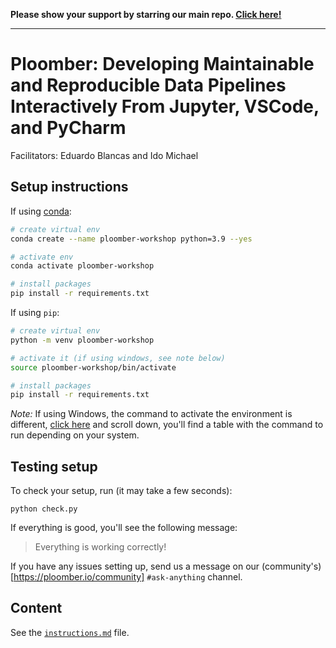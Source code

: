 **Please show your support by starring our main repo. [Click here!](https://github.com/ploomber/ploomber)**

---

# Ploomber: Developing Maintainable and Reproducible Data Pipelines Interactively From Jupyter, VSCode, and PyCharm

Facilitators: Eduardo Blancas and Ido Michael

## Setup instructions

If using [conda](https://www.google.com/search?q=miniconda):

```sh
# create virtual env
conda create --name ploomber-workshop python=3.9 --yes

# activate env
conda activate ploomber-workshop

# install packages
pip install -r requirements.txt
```

If using `pip`:

```sh
# create virtual env
python -m venv ploomber-workshop

# activate it (if using windows, see note below)
source ploomber-workshop/bin/activate

# install packages
pip install -r requirements.txt
```

*Note:* If using Windows, the command to activate the environment is different, [click here](https://docs.python.org/3/library/venv.html) and scroll down, you'll find a table with the command to run depending on your system.


## Testing setup

To check your setup, run (it may take a few seconds):

```
python check.py
```

If everything is good, you'll see the following message:

> Everything is working correctly!

If you have any issues setting up, send us a message on our (community's)[https://ploomber.io/community] `#ask-anything` channel.

## Content

See the [`instructions.md`](instructions.md) file.
